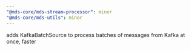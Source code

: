 ```yaml
---
"@mds-core/mds-stream-processor": minor
"@mds-core/mds-utils": minor
---
```


adds KafkaBatchSource to process batches of messages from Kafka at once, faster
